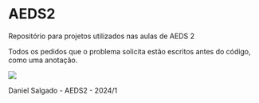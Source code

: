# AEDS2
Repositório para projetos utilizados nas aulas de AEDS 2

Todos os pedidos que o problema solicita estão escritos antes do código, como uma anotação.

<img src = "https://steamuserimages-a.akamaihd.net/ugc/1830166859704694118/9F1C04C8AEB93C594B3DF2B2165F6B1ACAB49D99/?imw=637&imh=358&ima=fit&impolicy=Letterbox&imcolor=%23000000&letterbox=true">

Daniel Salgado - AEDS2 - 2024/1
